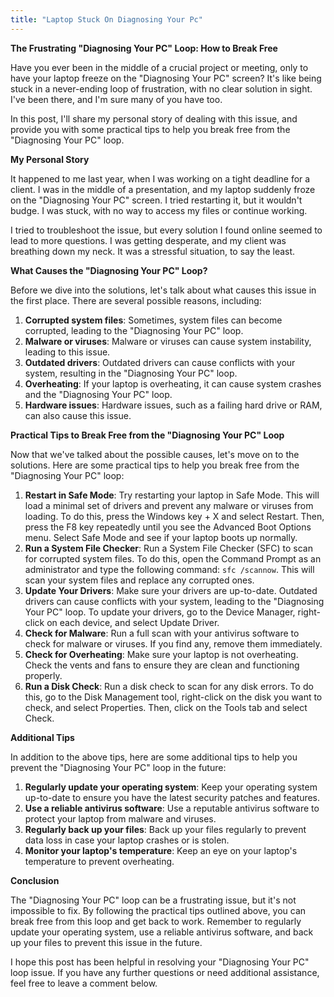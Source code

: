 ```yaml
---
title: "Laptop Stuck On Diagnosing Your Pc"
---
```


**The Frustrating "Diagnosing Your PC" Loop: How to Break Free**

Have you ever been in the middle of a crucial project or meeting, only to have your laptop freeze on the "Diagnosing Your PC" screen? It's like being stuck in a never-ending loop of frustration, with no clear solution in sight. I've been there, and I'm sure many of you have too.

In this post, I'll share my personal story of dealing with this issue, and provide you with some practical tips to help you break free from the "Diagnosing Your PC" loop.

**My Personal Story**

It happened to me last year, when I was working on a tight deadline for a client. I was in the middle of a presentation, and my laptop suddenly froze on the "Diagnosing Your PC" screen. I tried restarting it, but it wouldn't budge. I was stuck, with no way to access my files or continue working.

I tried to troubleshoot the issue, but every solution I found online seemed to lead to more questions. I was getting desperate, and my client was breathing down my neck. It was a stressful situation, to say the least.

**What Causes the "Diagnosing Your PC" Loop?**

Before we dive into the solutions, let's talk about what causes this issue in the first place. There are several possible reasons, including:

1. **Corrupted system files**: Sometimes, system files can become corrupted, leading to the "Diagnosing Your PC" loop.
2. **Malware or viruses**: Malware or viruses can cause system instability, leading to this issue.
3. **Outdated drivers**: Outdated drivers can cause conflicts with your system, resulting in the "Diagnosing Your PC" loop.
4. **Overheating**: If your laptop is overheating, it can cause system crashes and the "Diagnosing Your PC" loop.
5. **Hardware issues**: Hardware issues, such as a failing hard drive or RAM, can also cause this issue.

**Practical Tips to Break Free from the "Diagnosing Your PC" Loop**

Now that we've talked about the possible causes, let's move on to the solutions. Here are some practical tips to help you break free from the "Diagnosing Your PC" loop:

1. **Restart in Safe Mode**: Try restarting your laptop in Safe Mode. This will load a minimal set of drivers and prevent any malware or viruses from loading. To do this, press the Windows key + X and select Restart. Then, press the F8 key repeatedly until you see the Advanced Boot Options menu. Select Safe Mode and see if your laptop boots up normally.
2. **Run a System File Checker**: Run a System File Checker (SFC) to scan for corrupted system files. To do this, open the Command Prompt as an administrator and type the following command: `sfc /scannow`. This will scan your system files and replace any corrupted ones.
3. **Update Your Drivers**: Make sure your drivers are up-to-date. Outdated drivers can cause conflicts with your system, leading to the "Diagnosing Your PC" loop. To update your drivers, go to the Device Manager, right-click on each device, and select Update Driver.
4. **Check for Malware**: Run a full scan with your antivirus software to check for malware or viruses. If you find any, remove them immediately.
5. **Check for Overheating**: Make sure your laptop is not overheating. Check the vents and fans to ensure they are clean and functioning properly.
6. **Run a Disk Check**: Run a disk check to scan for any disk errors. To do this, go to the Disk Management tool, right-click on the disk you want to check, and select Properties. Then, click on the Tools tab and select Check.

**Additional Tips**

In addition to the above tips, here are some additional tips to help you prevent the "Diagnosing Your PC" loop in the future:

1. **Regularly update your operating system**: Keep your operating system up-to-date to ensure you have the latest security patches and features.
2. **Use a reliable antivirus software**: Use a reputable antivirus software to protect your laptop from malware and viruses.
3. **Regularly back up your files**: Back up your files regularly to prevent data loss in case your laptop crashes or is stolen.
4. **Monitor your laptop's temperature**: Keep an eye on your laptop's temperature to prevent overheating.

**Conclusion**

The "Diagnosing Your PC" loop can be a frustrating issue, but it's not impossible to fix. By following the practical tips outlined above, you can break free from this loop and get back to work. Remember to regularly update your operating system, use a reliable antivirus software, and back up your files to prevent this issue in the future.

I hope this post has been helpful in resolving your "Diagnosing Your PC" loop issue. If you have any further questions or need additional assistance, feel free to leave a comment below.